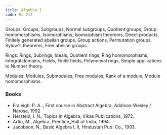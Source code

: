 ```yaml
---
title: Algebra I
code: Ma 212
---
```


Groups: Groups, Subgroups, Normal subgroups, Quotient groups, Group homomorphisms, Isomorphisms, Isomorphism theorems, Direct products, Finitely generated abelian groups, Group actions, Permutation groups, Sylow's theorems, Free abelian groups.

Rings: Rings, Subrings, Ideals, Quotient rings, Ring homomorphisms, Integral domains, Fields, Finite fields, Polynomial rings, Simple applications to Number theory.

Modules: Modules, Submodules, Free modules, Rank of a module, Module homomorphisms.


### Books

* Fraleigh, P. A.., First course in Abstract Algebra, Addison-Wesley / Narosa, 1992
* Herstein, I. N., Topics in Algebra, Vikas Publications, 1972.
* Artin, M., Algebra, Prentice_Hall of India, 1994.
* Jacobson, N., Basic Algebra  I, II, Hindustan Pub. Co., 1993.
